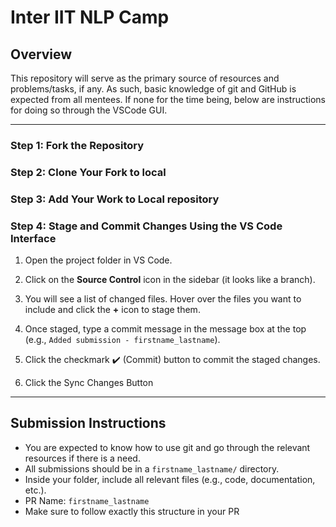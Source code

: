 # Inter IIT NLP Camp

## Overview
This repository will serve as the primary source of resources and problems/tasks, if any. As such, basic knowledge of git and GitHub is expected from all mentees. If none for the time being, below are instructions for doing so through the VSCode GUI.

---
### Step 1: Fork the Repository

### Step 2: Clone Your Fork to local

### Step 3: Add Your Work to Local repository

### Step 4: Stage and Commit Changes Using the VS Code Interface

1. Open the project folder in VS Code.

2. Click on the **Source Control** icon in the sidebar (it looks like a branch).

3. You will see a list of changed files. Hover over the files you want to include and click the **+** icon to stage them.

4. Once staged, type a commit message in the message box at the top (e.g., `Added submission - firstname_lastname`).

5. Click the checkmark ✔️ (Commit) button to commit the staged changes.

6. Click the Sync Changes Button
---

## Submission Instructions

- You are expected to know how to use git and go through the relevant resources if there is a need. 
- All submissions should be in a `firstname_lastname/` directory.
- Inside your folder, include all relevant files (e.g., code, documentation, etc.).
- PR Name: `firstname_lastname`
- Make sure to follow exactly this structure in your PR